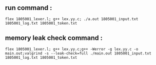 ## run command :
` flex 1805001_lexer.l; g++ lex.yy.c; ./a.out 1805001_input.txt 1805001_log.txt 1805001_token.txt `

## memory leak check command :
` flex 1805001_lexer.l; g++ lex.yy.c;g++ -Werror -g lex.yy.c -o main.out;valgrind -s --leak-check=full ./main.out 1805001_input.txt 1805001_log.txt 1805001_token.txt `
